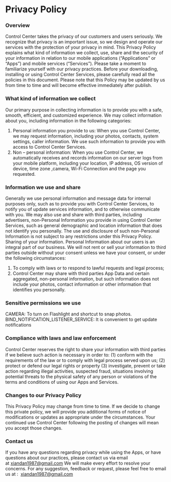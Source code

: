 # Privacy Policy

### Overview
Control Center takes the privacy of our customers and users seriously. We recognize that privacy is an important issue, so we design and operate our services with the protection of your privacy in mind. This Privacy Policy explains what kind of information we collect, use, share and the security of your information in relation to our mobile applications (“Applications” or “Apps”) and mobile services (“Services”). Please take a moment to familiarize yourself with our privacy practices. Before your downloading, installing or using Control Center Services, please carefully read all the policies in this document. Please note that this Policy may be updated by us from time to time and will become effective immediately after publish.

### What kind of information we collect
Our primary purpose in collecting information is to provide you with a safe, smooth, efficient, and customized experience. We may collect information about you, including information in the following categories:
1. Personal information you provide to us: When you use Control Center, we may request information, including your photos, contacts, system settings, caller information. We use such information to provide you with access to Control Center Services.
2. Non – personal information: When you use Control Center, we automatically receives and records information on our server logs from your mobile platform, including your location, IP address, OS version of device, time zone ,camera, Wi-Fi Connection and the page you requested.

### Information we use and share
Generally we use personal information and message data for internal purposes only, such as to provide you with Control Center Services, to notify you of update services information, and to otherwise communicate with you. We may also use and share with third parties, including advertisers, non-Personal Information you provide in using Control Center Services, such as general demographic and location information that does not identify you personally. The use and disclosure of such non-Personal Information is not subject to any restrictions under this Privacy Policy.
Sharing of your information. Personal Information about our users is an integral part of our business. We will not rent or sell your information to third parties outside without your consent unless we have your consent, or under the following circumstances:
1. To comply with laws or to respond to lawful requests and legal process;
2. Control Center may share with third parties App Data and certain aggregated, non-personal information, but such information does not include your photos, contact information or other information that identifies you personally.

### Sensitive permissions we use
CAMERA: To turn on Flashlight and shortcut to snap photos.
BIND_NOTIFICATION_LISTENER_SERVICE: It is convenient to get update notifications

### Compliance with laws and law enforcement
Control Center reserves the right to share your information with third parties if we believe such action is necessary in order to: (1) conform with the requirements of the law or to comply with legal process served upon us; (2) protect or defend our legal rights or property (3) investigate, prevent or take action regarding illegal activities, suspected fraud, situations involving potential threats to the physical safety of any person or violations of the terms and conditions of using our Apps and Services.

### Changes to our Privacy Policy
This Privacy Policy may change from time to time. If we decide to change this private policy, we will provide you additional forms of notice of modifications or updates as appropriate under the circumstances. Your continued use Control Center following the posting of changes will mean you accept those changes.

### Contact us
If you have any questions regarding privacy while using the Apps, or have questions about our practices, please contact us via email at xiandan1987@gmail.com We will make every effort to resolve your concerns.
For any suggestion, feedback or request, please feel free to email us at :  xiandan1987@gmail.com
